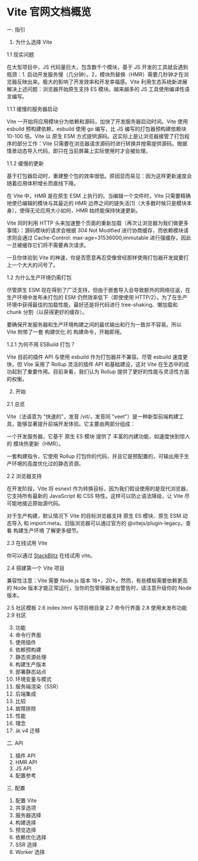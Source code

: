 # Vite 官网文档概览

一. 指引

1. 为什么选择 Vite

1.1 现实问题

在大型项目中，JS 代码量巨大，包含数千个模块，基于 JS 开发的工具就会遇到瓶颈：1. 启动开发服务慢（几分钟）。2，模块热替换（HMR）需要几秒钟才在浏览器反映出来。极大的影响了开发效率和开发幸福感。Vite 利用生态系统新进展解决上述问题：浏览器开始原生支持 ES 模块。越来越多的 JS 工具使用编译性语言编写。

1.1.1 缓慢的服务器启动

Vite 一开始将应用模块分为依赖和源码，加快了开发服务器启动时间。Vite 使用 esbuild 预构建依赖，esbuild 使用 go 编写，比 JS 编写的打包器预构建依赖块 10-100 倍。Vite 以 原生 ESM 方式提供源码。这实际上是让浏览器接管了打包程序的部分工作：Vite 只需要在浏览器请求源码时进行转换并按需提供源码。根据情景动态导入代码，即只在当前屏幕上实际使用时才会被处理。

1.1.2 缓慢的更新

基于打包器启动时，重建整个包的效率很低。原因显而易见：因为这样更新速度会随着应用体积增长而直线下降。

在 Vite 中，HMR 是在原生 ESM 上执行的。当编辑一个文件时，Vite 只需要精确地使已编辑的模块与其最近的 HMR 边界之间的链失活[1]（大多数时候只是模块本身），使得无论应用大小如何，HMR 始终能保持快速更新。

Vite 同时利用 HTTP 头来加速整个页面的重新加载（再次让浏览器为我们做更多事情）：源码模块的请求会根据 304 Not Modified 进行协商缓存，而依赖模块请求则会通过 Cache-Control: max-age=31536000,immutable 进行强缓存，因此一旦被缓存它们将不需要再次请求。

一旦你体验到 Vite 的神速，你是否愿意再忍受像曾经那样使用打包器开发就要打上一个大大的问号了。

1.2 为什么生产环境仍需打包

尽管原生 ESM 现在得到了广泛支持，但由于嵌套导入会导致额外的网络往返，在生产环境中发布未打包的 ESM 仍然效率低下（即使使用 HTTP/2）。为了在生产环境中获得最佳的加载性能，最好还是将代码进行 tree-shaking、懒加载和 chunk 分割（以获得更好的缓存）。

要确保开发服务器和生产环境构建之间的最优输出和行为一致并不容易。所以 Vite 附带了一套 构建优化 的 构建命令，开箱即用。

1.2.1 为何不用 ESBuild 打包？

Vite 目前的插件 API 与使用 esbuild 作为打包器并不兼容。尽管 esbuild 速度更快，但 Vite 采用了 Rollup 灵活的插件 API 和基础建设，这对 Vite 在生态中的成功起到了重要作用。目前来看，我们认为 Rollup 提供了更好的性能与灵活性方面的权衡。

2. 开始

2.1 总览

Vite（法语意为 "快速的"，发音 /vit/，发音同 "veet"）是一种新型前端构建工具，能够显著提升前端开发体验。它主要由两部分组成：

一个开发服务器，它基于 原生 ES 模块 提供了 丰富的内建功能，如速度快到惊人的 模块热更新（HMR）。

一套构建指令，它使用 Rollup 打包你的代码，并且它是预配置的，可输出用于生产环境的高度优化过的静态资源。

2.2 浏览器支持

在开发阶段，Vite 将 esnext 作为转换目标，因为我们假设使用的是现代浏览器，它支持所有最新的 JavaScript 和 CSS 特性。这样可以防止语法降级，让 Vite 尽可能地接近原始源代码。

对于生产构建，默认情况下 Vite 的目标浏览器支持 原生 ES 模块、原生 ESM 动态导入 和 import.meta。旧版浏览器可以通过官方的 @vitejs/plugin-legacy。查看 构建生产环境 了解更多细节。

2.3 在线试用 Vite

你可以通过 [StackBlitz](https://stackblitz.com/edit/vitejs-vite-heargv?file=index.html&terminal=dev) 在线试用 vite。

2.4 搭建第一个 Vite 项目

兼容性注意：Vite 需要 Node.js 版本 18+，20+。然而，有些模板需要依赖更高的 Node 版本才能正常运行，当你的包管理器发出警告时，请注意升级你的 Node 版本。

2.5 社区模板
2.6 index.html 与项目根目录
2.7 命令行界面
2.8 使用未发布功能
2.9 社区

3. 功能
4. 命令行界面
5. 使用插件
6. 依赖预构建
7. 静态资源处理
8. 构建生产版本
9. 部署静态站点
10. 环境变量与模式
11. 服务端渲染（SSR）
12. 后端集成
13. 比较
14. 故障排除
15. 性能
16. 理念
17. 从 v4 迁移

二. API

1. 插件 API
2. HMR API
3. JS API
4. 配置参考

三. 配置

1. 配置 Vite
2. 共享选项
3. 服务器选择
4. 构建选择
5. 预览选择
6. 依赖优化选择
7. SSR 选择
8. Worker 选择
